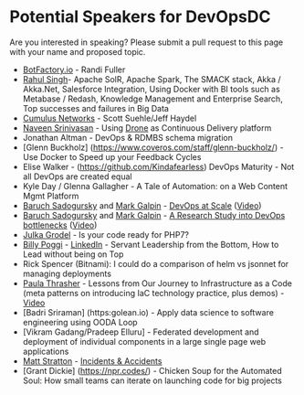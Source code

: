 # Potential Speakers for DevOpsDC

Are you interested in speaking?  Please submit a pull request to this page with your name and proposed topic.

* [BotFactory.io](http://botfactory.io/) - Randi Fuller
* [Rahul Singh](http://www.slideshare.net/AnantCorp/presentations)-
  Apache SolR, Apache Spark, The SMACK stack,
  Akka / Akka.Net, Salesforce Integration, Using Docker with BI tools such as Metabase / Redash,
  Knowledge Management and Enterprise Search,
  Top successes and failures in Big Data
* [Cumulus Networks](https://cumulusnetworks.com/) - Scott Suehle/Jeff Haydel
* [Naveen Srinivasan](https://github.com/naveensrinivasan) - Using [Drone](https://github.com/drone/drone) as Continuous Delivery platform
* Jonathan Altman - DevOps & RDMBS schema migration
* [Glenn Buckholz] (https://www.coveros.com/staff/glenn-buckholz/) - Use Docker to Speed up your Feedback Cycles
* Elise Walker - (https://github.com/Kindafearless) DevOps Maturity - Not all DevOps are created equal
* Kyle Day / Glenna Gallagher - A Tale of Automation: on a Web Content Mgmt Platform  
* [Baruch Sadogursky](https://www.papercall.io/speakers/jbaruch) and [Mark Galpin](https://www.linkedin.com/in/magalpin/) - [DevOps at Scale](https://www.papercall.io/speakers/jbaruch/speaker_talks/4315-devops-scale-greek-tragedy-in-3-acts) ([Video](https://www.youtube.com/watch?v=eg6gqvUFh6Q&index=10&list=PLY0Zjn5rFo4PsOm9I42tnCQhC5s1gQOVW))
* [Baruch Sadogursky](https://www.papercall.io/speakers/jbaruch) and [Mark Galpin](https://www.linkedin.com/in/magalpin/) - [A Research Study into DevOps bottlenecks](https://www.papercall.io/speakers/jbaruch/speaker_talks/13863-a-research-study-into-devops-bottlenecks) ([Video](https://www.youtube.com/watch?v=XPcOoI8UK08&index=2&list=PLY0Zjn5rFo4PsOm9I42tnCQhC5s1gQOVW))
* [Julka Grodel](https://github.com/julka) - Is your code ready for PHP7?
* [Billy Poggi](https://github.com/billyp) - [LinkedIn](https://www.linkedin.com/in/billypoggi/) - Servant Leadership from the Bottom, How to Lead without being on Top
* Rick Spencer (Bitnami): I could do a comparison of helm vs jsonnet for managing deployments
* [Paula Thrasher](https://www.linkedin.com/in/pthrasher/) - Lessons from Our Journey to Infrastructure as a Code (meta patterns on introducing IaC technology practice, plus demos) - [Video](https://www.youtube.com/watch?v=pxLtpvICUhU)
* [Badri Sriraman] (https:golean.io)  - Apply data science to software engineering using OODA Loop
* [Vikram Gadang/Pradeep Elluru] - Federated development and deployment of individual components in a large single page web applications
* [Matt Stratton](https://www.mattstratton.com) - [Incidents & Accidents](https://www.meetup.com/DevOps-Minneapolis/events/247091630/)
* [Grant Dickie] (https://npr.codes/) - Chicken Soup for the Automated Soul: How small teams can iterate on launching code for big projects